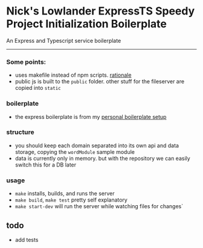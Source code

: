 

# Nick's Lowlander ExpressTS Speedy Project Initialization Boilerplate
An Express and Typescript service boilerplate

---

### Some points:
- uses makefile instead of npm scripts. [rationale](https://spin.atomicobject.com/2021/03/22/makefiles-vs-package-json-scripts/)
- public js is built to the `public` folder. other stuff for the fileserver are copied into `static`

### boilerplate
- the express boilerplate is from my [personal boilerplate setup](https://github.com/nicolasromer/express_ts_boilerplate)

### structure
- you should keep each domain separated into its own api and data storage, copying the `wordModule` sample module
- data is currently only in memory. but with the repository we can easily switch this for a DB later

### usage
- `make` installs, builds, and runs the server
- `make build`, `make test` pretty self explanatory
- `make start-dev` will run the server while watching files for changes`

## todo
- add tests
